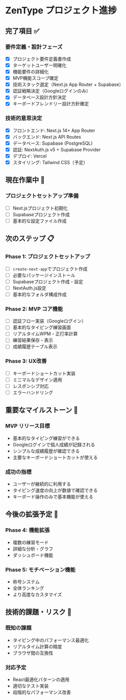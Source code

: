 # ZenType プロジェクト進捗

## 完了項目 ✅

### 要件定義・設計フェーズ
- [x] プロジェクト要件定義書作成
- [x] ターゲットユーザー明確化
- [x] 機能要件の詳細化
- [x] MVP機能スコープ確定
- [x] 技術スタック選定（Next.js App Router + Supabase）
- [x] 認証戦略決定（Googleログインのみ）
- [x] データベース設計方針決定
- [x] キーボードフレンドリー設計方針確定

### 技術的意思決定
- [x] フロントエンド: Next.js 14+ App Router
- [x] バックエンド: Next.js API Routes
- [x] データベース: Supabase (PostgreSQL)
- [x] 認証: NextAuth.js v5 + Supabase Provider
- [x] デプロイ: Vercel
- [x] スタイリング: Tailwind CSS（予定）

## 現在作業中 🚧

### プロジェクトセットアップ準備
- [ ] Next.jsプロジェクト初期化
- [ ] Supabaseプロジェクト作成
- [ ] 基本的な設定ファイル作成

## 次のステップ 📋

### Phase 1: プロジェクトセットアップ
- [ ] `create-next-app`でプロジェクト作成
- [ ] 必要なパッケージインストール
- [ ] Supabaseプロジェクト作成・設定
- [ ] NextAuth.js設定
- [ ] 基本的なフォルダ構成作成

### Phase 2: MVP コア機能
- [ ] 認証フロー実装（Googleログイン）
- [ ] 基本的なタイピング練習画面
- [ ] リアルタイムWPM・正打率計算
- [ ] 練習結果保存・表示
- [ ] 成績履歴テーブル表示

### Phase 3: UX改善
- [ ] キーボードショートカット実装
- [ ] ミニマルなデザイン適用
- [ ] レスポンシブ対応
- [ ] エラーハンドリング

## 重要なマイルストーン 🎯

### MVP リリース目標
- 基本的なタイピング練習ができる
- Googleログインで個人成績が記録される
- シンプルな成績履歴が確認できる
- 主要なキーボードショートカットが使える

### 成功の指標
- ユーザーが継続的に利用する
- タイピング速度の向上が数値で確認できる
- キーボード操作のみで基本機能が使える

## 今後の拡張予定 🚀

### Phase 4: 機能拡張
- 複数の練習モード
- 詳細な分析・グラフ
- ダッシュボード機能

### Phase 5: モチベーション機能
- 称号システム
- 全体ランキング
- より高度なカスタマイズ

## 技術的課題・リスク 🤔

### 既知の課題
- タイピング中のパフォーマンス最適化
- リアルタイム計算の精度
- ブラウザ間の互換性

### 対応予定
- React最適化パターンの適用
- 適切なテスト実装
- 段階的なパフォーマンス改善
